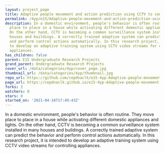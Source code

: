 ```yaml
---
layout: project_page
title: Adaptive people movement and action prediction using CCTV to control appliances
permalink: /4yp/e15/Adaptive-people-movement-and-action-prediction-using-CCTV-to-control-appliances/
description: In a domestic environment, people's behavior is often routine. They move
  place to place in a house while activating different domestic appliances and lights.
  On the other hand, CCTV is becoming a common surveillance system installed in many
  houses and buildings. A correctly trained adaptive system can predict the behavior
  and perform control actions automatically. In this research project, it is intended
  to develop an adaptive training system using CCTV video streams for controlling
  appliances.
has_children: false
parent: E15 Undergraduate Research Projects
grand_parent: Undergraduate Research Projects
cover_url: /data/categories/4yp/cover_page.jpg
thumbnail_url: /data/categories/4yp/thumbnail.jpg
repo_url: https://github.com/cepdnaclk/e15-4yp-Adaptive-people-movement-and-action-prediction-using-CCTV-to-control-appliances
page_url: https://cepdnaclk.github.io/e15-4yp-Adaptive-people-movement-and-action-prediction-using-CCTV-to-control-appliances
forks: 2
watchers: 0
stars: 0
started_on: '2021-04-18T17:49:43Z'
---
```


In a domestic environment, people's behavior is often routine. They move place to place in a house while activating different domestic appliances and lights. On the other hand, CCTV is becoming a common surveillance system installed in many houses and buildings. A correctly trained adaptive system can predict the behavior and perform control actions automatically. In this research project, it is intended to develop an adaptive training system using CCTV video streams for controlling appliances.